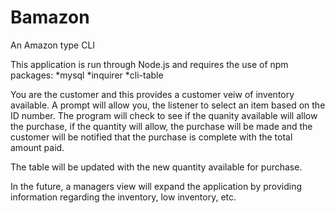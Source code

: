 # Bamazon
An Amazon type CLI


This application is run through Node.js and requires the use of npm packages:
*mysql
*inquirer
*cli-table

You are the customer and this provides a customer veiw of inventory available. A prompt will allow you, the listener to select an item based on the ID number.  The program will check to see if the quanity available will allow the purchase, if the quantity will allow, the purchase will be made and the customer will be notified that the purchase is complete with the total amount paid.  

The table will be updated with the new quantity available for purchase.

In the future, a managers view will expand the application by providing information regarding the inventory, low inventory, etc.




